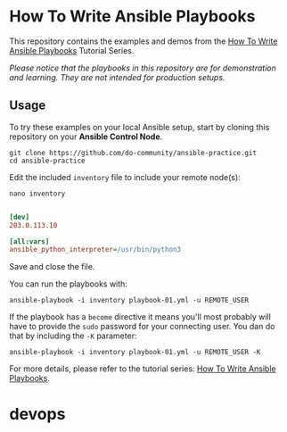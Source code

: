 # How To Write Ansible Playbooks

This repository contains the examples and demos from the [How To Write Ansible Playbooks](https://www.digitalocean.com/community/tutorial_series/how-to-write-ansible-playbooks) Tutorial Series.

_Please notice that the playbooks in this repository are for demonstration and learning. They are not intended for production setups._

## Usage

To try these examples on your local Ansible setup, start by cloning this repository on your **Ansible Control Node**.

```command
git clone https://github.com/do-community/ansible-practice.git
cd ansible-practice
```

Edit the included `inventory` file to include your remote node(s):

```command
nano inventory
```

```ini

[dev]
203.0.113.10

[all:vars]
ansible_python_interpreter=/usr/bin/python3
```

Save and close the file. 

You can run the playbooks with:

```command
ansible-playbook -i inventory playbook-01.yml -u REMOTE_USER
```

If the playbook has a `become` directive it means you'll most probably will have to provide the `sudo` password for your connecting user. You dan do that by including the `-K` parameter:

```command
ansible-playbook -i inventory playbook-01.yml -u REMOTE_USER -K
```

For more details, please refer to the tutorial series: [How To Write Ansible Playbooks](https://www.digitalocean.com/community/tutorial_series/how-to-write-ansible-playbooks).
# devops

